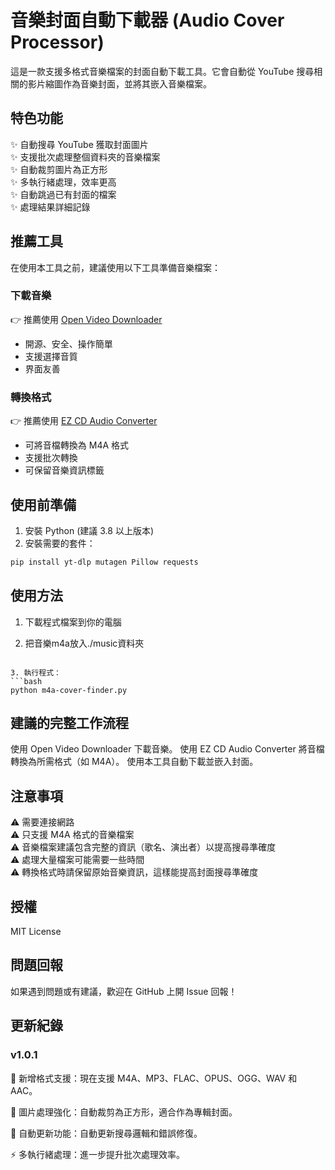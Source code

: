# 音樂封面自動下載器 (Audio Cover Processor)

這是一款支援多格式音樂檔案的封面自動下載工具。它會自動從 YouTube 搜尋相關的影片縮圖作為音樂封面，並將其嵌入音樂檔案。

## 特色功能

✨ 自動搜尋 YouTube 獲取封面圖片  
✨ 支援批次處理整個資料夾的音樂檔案  
✨ 自動裁剪圖片為正方形  
✨ 多執行緒處理，效率更高  
✨ 自動跳過已有封面的檔案  
✨ 處理結果詳細記錄  

## 推薦工具

在使用本工具之前，建議使用以下工具準備音樂檔案：

### 下載音樂
👉 推薦使用 [Open Video Downloader](https://jely2002.github.io/youtube-dl-gui/)
- 開源、安全、操作簡單
- 支援選擇音質
- 界面友善

### 轉換格式
👉 推薦使用 [EZ CD Audio Converter](https://www.poikosoft.com/ez-cd-audio-converter)
- 可將音檔轉換為 M4A 格式
- 支援批次轉換
- 可保留音樂資訊標籤

## 使用前準備

1. 安裝 Python (建議 3.8 以上版本)
2. 安裝需要的套件：
```bash
pip install yt-dlp mutagen Pillow requests
```

## 使用方法

1. 下載程式檔案到你的電腦

2. 把音樂m4a放入./music資料夾
```

3. 執行程式：
```bash
python m4a-cover-finder.py
```

## 建議的完整工作流程


使用 Open Video Downloader 下載音樂。
使用 EZ CD Audio Converter 將音檔轉換為所需格式（如 M4A）。
使用本工具自動下載並嵌入封面。

## 注意事項

⚠️ 需要連接網路  
⚠️ 只支援 M4A 格式的音樂檔案  
⚠️ 音樂檔案建議包含完整的資訊（歌名、演出者）以提高搜尋準確度  
⚠️ 處理大量檔案可能需要一些時間  
⚠️ 轉換格式時請保留原始音樂資訊，這樣能提高封面搜尋準確度  

## 授權

MIT License

## 問題回報

如果遇到問題或有建議，歡迎在 GitHub 上開 Issue 回報！

## 更新紀錄

### v1.0.1

🎵 新增格式支援：現在支援 M4A、MP3、FLAC、OPUS、OGG、WAV 和 AAC。

📸 圖片處理強化：自動裁剪為正方形，適合作為專輯封面。

🔄 自動更新功能：自動更新搜尋邏輯和錯誤修復。

⚡ 多執行緒處理：進一步提升批次處理效率。